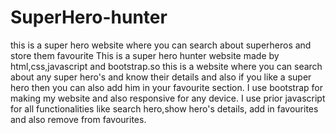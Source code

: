 # SuperHero-hunter

this is a super hero website where you can search about superheros and store them favourite This is a super hero hunter website made by html,css,javascript and bootstrap.so this is a website where you can search about any super hero's and know their details and also if you like a super hero then you can also add him in your favourite section. I use bootstrap for making my website and also responsive for any device. I use prior javascript for all functionalities like search hero,show hero's details, add in favourites and also remove from favourites.
